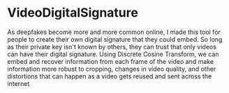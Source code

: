 # VideoDigitalSignature

As deepfakes become more and more common online, I made this tool for people to create their own digital signature that they could embed. So long as their private key isn't known by others, they can trust that only videos can have their digital signature.
Using Discrete Cosine Transform, we can embed and recover information from each frame of the video and make information more robust to cropping, changes in video quality, and other distortions that can happen as a video gets reused and sent across the internet
